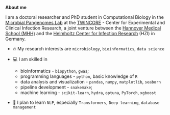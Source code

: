 **About me**

I am a doctoral researcher and PhD student in Computational Biology in the [Microbial Pangenomes Lab](https://github.com/microbial-pangenomes-lab) at the [TWINCORE](https://www.twincore.de/twincore/) - Center for Experimental and Clinical Infection Research, a joint venture between the [Hannover Medical School (MHH)](https://www.mhh.de/) and the [Helmholtz Center for Infection Research](https://www.helmholtz-hzi.de/en/) (HZI) in Germany.

* 🔥 My research interests are `microbiology`, `bioinformatics`, `data science`
* 💻 I am skilled in
  * bioinformatics - `biopython`, `gwas`;
  * programming languages - `python`, basic knowledge of `R`
  * data analysis and visualization - `pandas`, `numpy`, `matplotlib`, `seaborn`
  * pipeline development - `snakemake`;
  * machine learning - `scikit-learn`, `hydra`, `optuna`, `PyTorch`, `xgboost`
  
* 🎯 I plan to learn `NLP`, especially `Transformers`, `Deep learning`, `database management`
